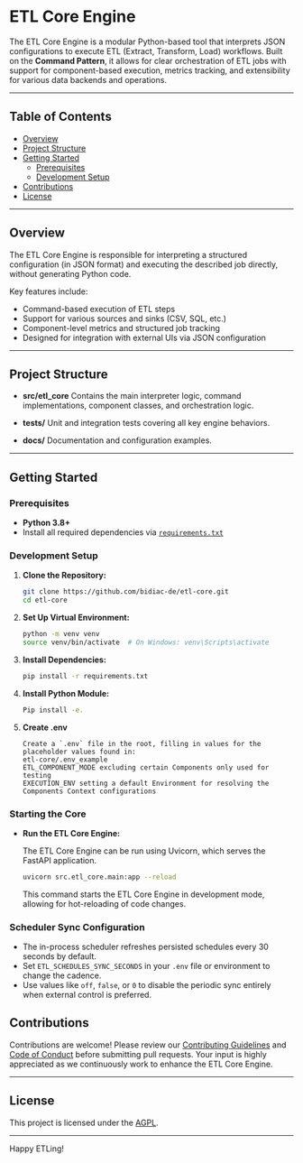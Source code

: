 # ETL Core Engine

The ETL Core Engine is a modular Python-based tool that interprets JSON configurations to execute ETL (Extract, Transform, Load) workflows. Built on the **Command Pattern**, it allows for clear orchestration of ETL jobs with support for component-based execution, metrics tracking, and extensibility for various data backends and operations.

---

## Table of Contents

- [Overview](#overview)
- [Project Structure](#project-structure)
- [Getting Started](#getting-started)
  - [Prerequisites](#prerequisites)
  - [Development Setup](#development-setup)
- [Contributions](#contributions)
- [License](#license)

---

## Overview

The ETL Core Engine is responsible for interpreting a structured configuration (in JSON format) and executing the described job directly, without generating Python code.

Key features include:

- Command-based execution of ETL steps
- Support for various sources and sinks (CSV, SQL, etc.)
- Component-level metrics and structured job tracking
- Designed for integration with external UIs via JSON configuration

---

## Project Structure

- **src/etl_core**
  Contains the main interpreter logic, command implementations, component classes, and orchestration logic.

- **tests/**
  Unit and integration tests covering all key engine behaviors.

- **docs/**
  Documentation and configuration examples.

---

## Getting Started

### Prerequisites

- **Python 3.8+**
- Install all required dependencies via [`requirements.txt`](requirements.txt)

### Development Setup

1. **Clone the Repository:**

    ```bash
    git clone https://github.com/bidiac-de/etl-core.git
    cd etl-core
    ```

2. **Set Up Virtual Environment:**

    ```bash
    python -m venv venv
    source venv/bin/activate  # On Windows: venv\Scripts\activate
    ```

3. **Install Dependencies:**

    ```bash
    pip install -r requirements.txt
    ```

4. **Install Python Module:**

    ```bash
    Pip install -e.
    ```

5. **Create .env**

    ```plaintext
    Create a `.env` file in the root, filling in values for the placeholder values found in:
    etl-core/.env_example
   ETL_COMPONENT_MODE excluding certain Components only used for testing
   EXECUTION_ENV setting a default Environment for resolving the Components Context configurations
    ```

### Starting the Core
- **Run the ETL Core Engine:**

    The ETL Core Engine can be run using Uvicorn, which serves the FastAPI application.

    ```bash
    uvicorn src.etl_core.main:app --reload
    ```

    This command starts the ETL Core Engine in development mode, allowing for hot-reloading of code changes.

### Scheduler Sync Configuration

- The in-process scheduler refreshes persisted schedules every 30 seconds by default.
- Set `ETL_SCHEDULES_SYNC_SECONDS` in your `.env` file or environment to change the cadence.
- Use values like `off`, `false`, or `0` to disable the periodic sync entirely when external control is preferred.


## Contributions

Contributions are welcome! Please review our [Contributing Guidelines](CONTRIBUTING.md) and [Code of Conduct](CODE_OF_CONDUCT.md) before submitting pull requests. Your input is highly appreciated as we continuously work to enhance the ETL Core Engine.

---

## License

This project is licensed under the [AGPL](LICENSE).

---

Happy ETLing!

